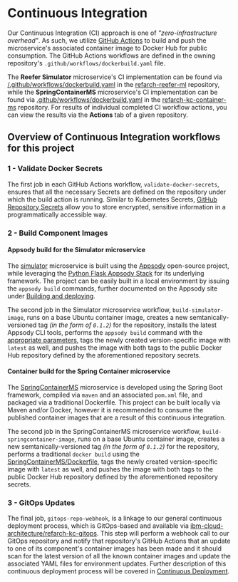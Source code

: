 # Continuous Integration

Our Continuous Integration (CI) approach is one of _"zero-infrastructure overhead"_. As such, we utilize [GitHub Actions](https://github.com/features/actions) to build and push the microservice's associated container image to Docker Hub for public consumption.  The GitHub Actions workflows are defined in the owning repository's `.github/workflows/dockerbuild.yaml` file.

The **Reefer Simulator** microservice's CI implementation can be found via [/.github/workflows/dockerbuild.yaml](https://github.com/ibm-cloud-architecture/refarch-reefer-ml/blob/master/.github/workflows/dockerbuild.yaml) in the [refarch-reefer-ml](https://github.com/ibm-cloud-architecture/refarch-reefer-ml/) repository, while the **SpringContainerMS** microservice's CI implementation can be found via [.github/workflows/dockerbuild.yaml](https://github.com/ibm-cloud-architecture/refarch-kc-container-ms/blob/master/.github/workflows/dockerbuild.yaml) in the [refarch-kc-container-ms](https://github.com/ibm-cloud-architecture/refarch-kc-container-ms/) repository. For results of individual completed CI workflow actions, you can view the results via the **Actions** tab of a given repository.

## Overview of Continuous Integration workflows for this project

### 1 - Validate Docker Secrets

The first job in each GitHub Actions workflow, `validate-docker-secrets`, ensures that all the necessary Secrets are defined on the repository under which the build action is running. Similar to Kubernetes Secrets, [GitHub Repository Secrets](https://help.github.com/en/actions/automating-your-workflow-with-github-actions/creating-and-using-encrypted-secrets) allow you to store encrypted, sensitive information in a programmatically accessible way.

### 2 - Build Component Images

#### Appsody build for the Simulator microservice

The [simulator](https://github.com/ibm-cloud-architecture/refarch-reefer-ml/tree/master/simulator) microservice is built using the [Appsody](https://appsody.dev) open-source project, while leveraging the [Python Flask Appsody Stack](https://github.com/appsody/stacks/tree/master/incubator/python-flask) for its underlying framework.  The project can be easily built in a local environment by issuing the `appsody build` commands, further documented on the Appsody site under [Building and deploying](https://appsody.dev/docs/using-appsody/building-and-deploying).

The second job in the Simulator microservice workflow, `build-simulator-image`, runs on a base Ubuntu container image, creates a new semtanically-versioned tag _(in the form of `0.1.2`)_ for the repository, installs the latest Appsody CLI tools, performs the `appsody build` command with the [appropriate parameters](https://appsody.dev/docs/using-appsody/building-and-deploying#building-your-runtime-docker-image-with-appsody), tags the newly created version-specific image with `latest` as well, and pushes the image with both tags to the public Docker Hub repository defined by the aforementioned repository secrets.

#### Container build for the Spring Container microservice

The [SpringContainerMS](https://github.com/ibm-cloud-architecture/refarch-kc-container-ms/tree/master/SpringContainerMS) microservice is developed using the Spring Boot framework, compiled via `maven` and an associated `pom.xml` file, and packaged via a traditional Dockerfile. This project can be built locally via Maven and/or Docker, however it is recommended to consume the published container images that are a result of this continuous integration.

The second job in the SpringContainerMS microservice workflow, `build-springcontainer-image`, runs on a base Ubuntu container image, creates a new semtanically-versioned tag _(in the form of `0.1.2`)_ for the repository, performs a traditional `docker build` using the [SpringContainerMS/Dockerfile](https://github.com/ibm-cloud-architecture/refarch-kc-container-ms/blob/master/SpringContainerMS/Dockerfile), tags the newly created version-specific image with `latest` as well, and pushes the image with both tags to the public Docker Hub repository defined by the aforementioned repository secrets.

### 3 - GitOps Updates

The final job, `gitops-repo-webhook`, is a linkage to our general continuous deployment process, which is GitOps-based and available via [ibm-cloud-architecture/refarch-kc-gitops](https://github.com/ibm-cloud-architecture/refarch-kc-gitops). This step will perform a webhook call to our GitOps repository and notify that repository's GitHub Actions that an update to one of its component's container images has been made and it should scan for the latest version of all the known container images and update the associated YAML files for environment updates. Further description of this continuous deployment process will be covered in [Continuous Deployment](cd.md).
